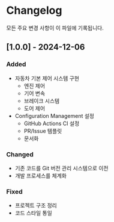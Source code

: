 # Changelog
모든 주요 변경 사항이 이 파일에 기록됩니다.

## [1.0.0] - 2024-12-06

### Added
- 자동차 기본 제어 시스템 구현
  - 엔진 제어
  - 기어 변속
  - 브레이크 시스템
  - 도어 제어
- Configuration Management 설정
  - GitHub Actions CI 설정
  - PR/Issue 템플릿
  - 문서화

### Changed
- 기존 코드를 Git 버전 관리 시스템으로 이전
- 개발 프로세스를 체계화

### Fixed
- 프로젝트 구조 정리
- 코드 스타일 통일
